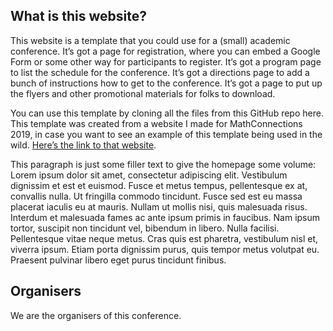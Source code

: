 ## What is this website?

This website is a template that you could use for a (small) academic conference. It’s got a page for registration, where you can embed a Google Form or some other way for participants to register. It’s got a program page to list the schedule for the conference. It’s got a directions page to add a bunch of instructions how to get to the conference. It’s got a page to put up the flyers and other promotional materials for folks to download.

You can use this template by cloning all the files from this GitHub repo here. This template was created from a website I made for MathConnections 2019, in case you want to see an example of this template being used in the wild. [Here’s the link to that website](https://www.desy.de/).

This paragraph is just some filler text to give the homepage some volume: Lorem ipsum dolor sit amet, consectetur adipiscing elit. Vestibulum dignissim et est et euismod. Fusce et metus tempus, pellentesque ex at, convallis nulla. Ut fringilla commodo tincidunt. Fusce sed est eu massa placerat iaculis eu at mauris. Nullam ut mollis nisi, quis malesuada risus. Interdum et malesuada fames ac ante ipsum primis in faucibus. Nam ipsum tortor, suscipit non tincidunt vel, bibendum in libero. Nulla facilisi. Pellentesque vitae neque metus. Cras quis est pharetra, vestibulum nisl et, viverra ipsum. Etiam porta dignissim purus, quis tempor metus volutpat eu. Praesent pulvinar libero eget purus tincidunt finibus.

## Organisers

We are the organisers of this conference.
